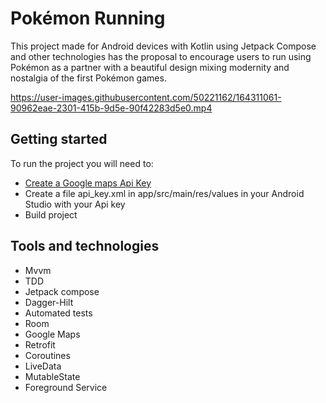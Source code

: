 # Pokémon Running
This project made for Android devices with Kotlin using Jetpack Compose and other technologies has the proposal to encourage users to run using Pokémon as a partner with a beautiful design mixing modernity and nostalgia of the first Pokémon games.




https://user-images.githubusercontent.com/50221162/164311061-90962eae-2301-415b-9d5e-90f42283d5e0.mp4



## Getting started
To run the project you will need to: 
- [Create a Google maps Api Key](https://developers.google.com/maps/documentation/maps-static/get-api-key)
- Create a file api_key.xml in app/src/main/res/values in your Android Studio with your Api key
- Build project

## Tools and technologies
- Mvvm
- TDD
- Jetpack compose
- Dagger-Hilt
- Automated tests
- Room
- Google Maps
- Retrofit
- Coroutines
- LiveData
- MutableState
- Foreground Service
